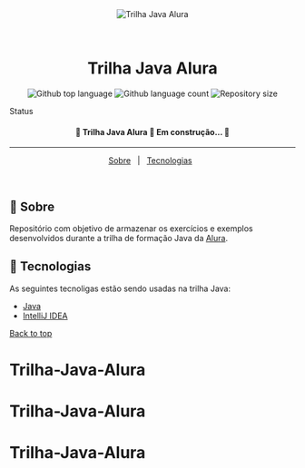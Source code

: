 <div align="center" id="top"> 
  <img src="https://www.learntek.org/blog/wp-content/uploads/2018/05/java2.jpg" alt="Trilha Java Alura" />

&#xa0;

  <!-- <a href="https://trilhajavaalura.netlify.app">Demo</a> -->
</div>

<h1 align="center">Trilha Java Alura</h1>

<p align="center">
  <img alt="Github top language" src="https://img.shields.io/github/languages/top/Adriano-Santtos/trilha-java-alura?color=56BEB8">

  <img alt="Github language count" src="https://img.shields.io/github/languages/count/Adriano-Santtos/trilha-java-alura?color=56BEB8">

  <img alt="Repository size" src="https://img.shields.io/github/repo-size/Adriano-Santtos/trilha-java-alura?color=56BEB8">

  <!-- <img alt="Github issues" src="https://img.shields.io/github/issues/{{YOUR_GITHUB_USERNAME}}/trilha-java-alura?color=56BEB8" /> -->

  <!-- <img alt="Github forks" src="https://img.shields.io/github/forks/{{YOUR_GITHUB_USERNAME}}/trilha-java-alura?color=56BEB8" /> -->

  <!-- <img alt="Github stars" src="https://img.shields.io/github/stars/{{YOUR_GITHUB_USERNAME}}/trilha-java-alura?color=56BEB8" /> -->
</p>

Status

<h4 align="center">
	🚧  Trilha Java Alura 🚀 Em construção...  🚧
</h4>

<hr>

<p align="center">
  <a href="#dart-sobre">Sobre</a> &#xa0; | &#xa0; 
  <a href="#rocket-tecnologias">Tecnologias</a> &#xa0;
</p>

<br>

## :dart: Sobre

Repositório com objetivo de armazenar os exercícios e exemplos desenvolvidos durante a trilha de formação Java da [Alura](https://www.alura.com.br/).

## :rocket: Tecnologias

As seguintes tecnoligas estão sendo usadas na trilha Java:

- [Java](https://www.oracle.com/java/)
- [IntelliJ IDEA](https://www.jetbrains.com/idea/)

<a href="#top">Back to top</a>
# Trilha-Java-Alura
# Trilha-Java-Alura
# Trilha-Java-Alura
